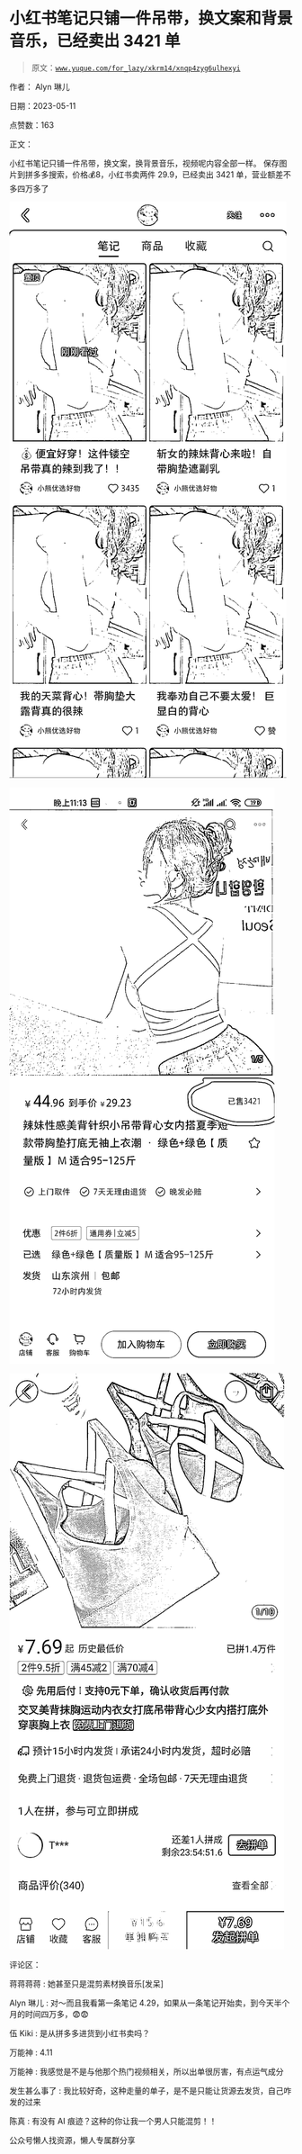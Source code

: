 # 小红书笔记只铺一件吊带，换文案和背景音乐，已经卖出 3421 单

> 原文：[`www.yuque.com/for_lazy/xkrm14/xnqp4zyg6ulhexyi`](https://www.yuque.com/for_lazy/xkrm14/xnqp4zyg6ulhexyi)



作者： Alyn 琳儿



日期：2023-05-11



点赞数：163

<ne-card data-card-name="hr" data-card-type="block" id="IumFG" data-event-boundary="card">

正文：



小红书笔记只铺一件吊带，换文案，换背景音乐，视频呢内容全部一样。 保存图片到拼多多搜索，价格💰8，小红书卖两件 29.9，已经卖出 3421 单，营业额差不多四万多了



<ne-card data-card-name="image" data-card-type="inline" id="kzGwD" data-event-boundary="card">![](img/a49229bda2bc8957b1b7364ff102e8ca.png)</ne-card>



<ne-card data-card-name="image" data-card-type="inline" id="vU0z0" data-event-boundary="card">![](img/93501dc8788d5a775bdecb96873d8dbc.png)</ne-card>



<ne-card data-card-name="image" data-card-type="inline" id="nNUGL" data-event-boundary="card">![](img/859299ecdf450350b5e7a1041ca905fc.png)</ne-card>

<ne-card data-card-name="hr" data-card-type="block" id="UuvS9" data-event-boundary="card">

评论区：



蒋蒋蒋蒋 : 她甚至只是混剪素材换音乐[发呆]



Alyn 琳儿 : 对～而且我看第一条笔记 4.29，如果从一条笔记开始卖，到今天半个月的时间四万多，😨😨



伍 Kiki : 是从拼多多进货到小红书卖吗？



万能神 : 4.11



万能神 : 我感觉是不是与他那个热门视频相关，所以出单很厉害，有点运气成分



发生甚么事了 : 我比较好奇，这种走量的单子，是不是只能让货源去发货，自己咋发的过来



陈真 : 有没有 AI 痕迹？这种的你让我一个男人只能混剪！！

<ne-card data-card-name="hr" data-card-type="block" id="RVq8g" data-event-boundary="card">

公众号懒人找资源，懒人专属群分享

</ne-card></ne-card></ne-card>